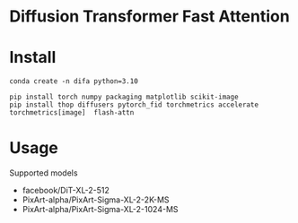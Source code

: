 # Diffusion Transformer Fast Attention


# Install

```
conda create -n difa python=3.10
```


```
pip install torch numpy packaging matplotlib scikit-image
pip install thop diffusers pytorch_fid torchmetrics accelerate torchmetrics[image]  flash-attn 
```

# Usage

Supported models
- facebook/DiT-XL-2-512
- PixArt-alpha/PixArt-Sigma-XL-2-2K-MS
- PixArt-alpha/PixArt-Sigma-XL-2-1024-MS